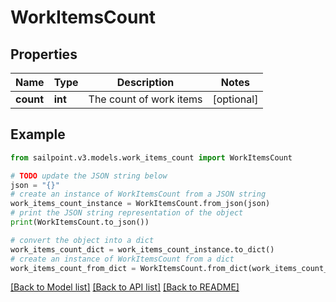 # WorkItemsCount


## Properties

Name | Type | Description | Notes
------------ | ------------- | ------------- | -------------
**count** | **int** | The count of work items | [optional] 

## Example

```python
from sailpoint.v3.models.work_items_count import WorkItemsCount

# TODO update the JSON string below
json = "{}"
# create an instance of WorkItemsCount from a JSON string
work_items_count_instance = WorkItemsCount.from_json(json)
# print the JSON string representation of the object
print(WorkItemsCount.to_json())

# convert the object into a dict
work_items_count_dict = work_items_count_instance.to_dict()
# create an instance of WorkItemsCount from a dict
work_items_count_from_dict = WorkItemsCount.from_dict(work_items_count_dict)
```
[[Back to Model list]](../README.md#documentation-for-models) [[Back to API list]](../README.md#documentation-for-api-endpoints) [[Back to README]](../README.md)


